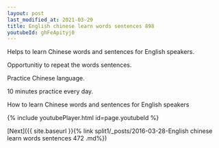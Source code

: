 ```yaml
---
layout: post
last_modified_at: 2021-03-29
title: English chinese learn words sentences 898 
youtubeId: ghFeApityj0
---
```

 
 
Helps to learn Chinese words and sentences for English speakers.

Opportunitiy to repeat the words sentences. 

Practice Chinese language. 
 
10 minutes practice every day. 
 
How to learn Chinese words and sentences for English speakers 
 
{% include youtubePlayer.html id=page.youtubeId %}
 
 
[Next]({{ site.baseurl }}{% link  split1/_posts/2016-03-28-English chinese learn words sentences 472 .md%})
 
